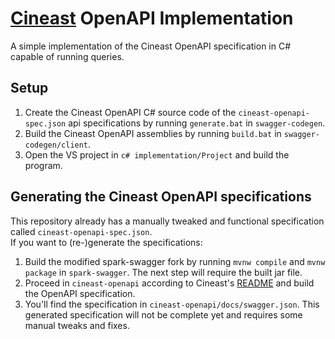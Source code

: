 # [Cineast](https://github.com/vitrivr/cineast/tree/multi-module-openapi-support) OpenAPI Implementation
A simple implementation of the Cineast OpenAPI specification in C# capable of running queries.

## Setup

1. Create the Cineast OpenAPI C# source code of the `cineast-openapi-spec.json` api specifications by running `generate.bat` in `swagger-codegen`.
2. Build the Cineast OpenAPI assemblies by running `build.bat` in `swagger-codegen/client`.
3. Open the VS project in `c# implementation/Project` and build the program.

## Generating the Cineast OpenAPI specifications
This repository already has a manually tweaked and functional specification called `cineast-openapi-spec.json`.  
If you want to (re-)generate the specifications:
1. Build the modified spark-swagger fork by running `mvnw compile` and `mvnw package` in `spark-swagger`. The next step will require the built jar file.
2. Proceed in `cineast-openapi` according to Cineast's [README](https://github.com/SamuelBoerlin/cineast/blob/af1933c5d2d99ad557621e254c8313a31484c709/README.md) and
build the OpenAPI specification.
3. You'll find the specification in `cineast-openapi/docs/swagger.json`. This generated specification will not be complete
yet and requires some manual tweaks and fixes.

